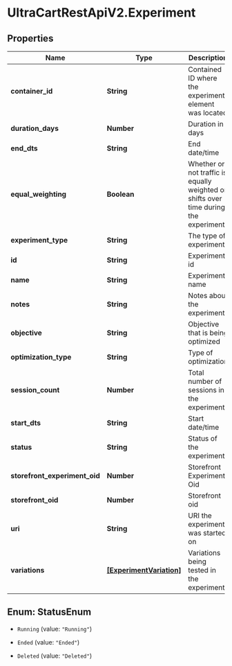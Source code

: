 # UltraCartRestApiV2.Experiment

## Properties
Name | Type | Description | Notes
------------ | ------------- | ------------- | -------------
**container_id** | **String** | Contained ID where the experiment element was located | [optional] 
**duration_days** | **Number** | Duration in days | [optional] 
**end_dts** | **String** | End date/time | [optional] 
**equal_weighting** | **Boolean** | Whether or not traffic is equally weighted or shifts over time during the experiment | [optional] 
**experiment_type** | **String** | The type of experiment | [optional] 
**id** | **String** | Experiment id | [optional] 
**name** | **String** | Experiment name | [optional] 
**notes** | **String** | Notes about the experiment | [optional] 
**objective** | **String** | Objective that is being optimized | [optional] 
**optimization_type** | **String** | Type of optimization | [optional] 
**session_count** | **Number** | Total number of sessions in the experiment | [optional] 
**start_dts** | **String** | Start date/time | [optional] 
**status** | **String** | Status of the experiment | [optional] 
**storefront_experiment_oid** | **Number** | Storefront Experiment Oid | [optional] 
**storefront_oid** | **Number** | Storefront oid | [optional] 
**uri** | **String** | URI the experiment was started on | [optional] 
**variations** | [**[ExperimentVariation]**](ExperimentVariation.md) | Variations being tested in the experiment | [optional] 


<a name="StatusEnum"></a>
## Enum: StatusEnum


* `Running` (value: `"Running"`)

* `Ended` (value: `"Ended"`)

* `Deleted` (value: `"Deleted"`)




